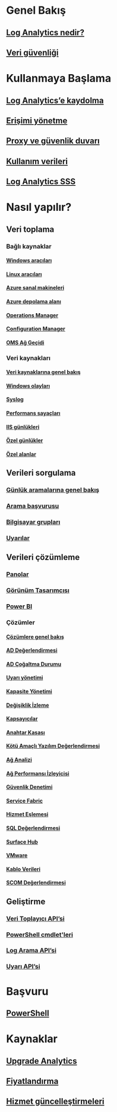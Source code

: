 # Genel Bakış
## [Log Analytics nedir?](log-analytics-overview.md)
## [Veri güvenliği](log-analytics-security.md)

# Kullanmaya Başlama
## [Log Analytics’e kaydolma](log-analytics-get-started.md)
## [Erişimi yönetme](log-analytics-manage-access.md)
## [Proxy ve güvenlik duvarı](log-analytics-proxy-firewall.md)
## [Kullanım verileri](log-analytics-usage.md)
## [Log Analytics SSS](log-analytics-faq.md)

# Nasıl yapılır?
## Veri toplama
### Bağlı kaynaklar
#### [Windows aracıları](log-analytics-windows-agents.md)
#### [Linux aracıları](log-analytics-linux-agents.md)
#### [Azure sanal makineleri](log-analytics-azure-vm-extension.md)
#### [Azure depolama alanı](log-analytics-azure-storage.md)
#### [Operations Manager](log-analytics-om-agents.md)
#### [Configuration Manager](log-analytics-sccm.md)
#### [OMS Ağ Geçidi](log-analytics-oms-gateway.md)
### Veri kaynakları
#### [Veri kaynaklarına genel bakış](log-analytics-data-sources.md)
#### [Windows olayları](log-analytics-data-sources-windows-events.md)
#### [Syslog](log-analytics-data-sources-syslog.md)
#### [Performans sayaçları](log-analytics-data-sources-performance-counters.md)
#### [IIS günlükleri](log-analytics-data-sources-iis-logs.md)
#### [Özel günlükler](log-analytics-data-sources-custom-logs.md)
#### [Özel alanlar](log-analytics-custom-fields.md)
## Verileri sorgulama
### [Günlük aramalarına genel bakış](log-analytics-log-searches.md)
### [Arama başvurusu](log-analytics-search-reference.md)
### [Bilgisayar grupları](log-analytics-computer-groups.md)
### [Uyarılar](log-analytics-alerts.md)
## Verileri çözümleme
### [Panolar](log-analytics-dashboards.md)
### [Görünüm Tasarımcısı](log-analytics-view-designer.md)
### [Power BI](log-analytics-powerbi.md)
### Çözümler
#### [Çözümlere genel bakış](log-analytics-add-solutions.md)
#### [AD Değerlendirmesi](log-analytics-ad-assessment.md)
#### [AD Çoğaltma Durumu](log-analytics-ad-replication-status.md)
#### [Uyarı yönetimi](log-analytics-solution-alert-management.md)
#### [Kapasite Yönetimi](log-analytics-capacity.md)
#### [Değişiklik İzleme](log-analytics-change-tracking.md)
#### [Kapsayıcılar](log-analytics-containers.md)
#### [Anahtar Kasası](log-analytics-azure-key-vault.md)
#### [Kötü Amaçlı Yazılım Değerlendirmesi](log-analytics-malware.md)
#### [Ağ Analizi](log-analytics-azure-networking-analytics.md)
#### [Ağ Performansı İzleyicisi](log-analytics-network-performance-monitor.md)
#### [Güvenlik Denetimi](../operations-management-suite/oms-security-getting-started.md?toc=%2fazure%2flog-analytics%2ftoc.json)
#### [Service Fabric](log-analytics-service-fabric.md)
#### [Hizmet Eşlemesi](../operations-management-suite/operations-management-suite-service-map.md?toc=%2fazure%2flog-analytics%2ftoc.json)
#### [SQL Değerlendirmesi](log-analytics-sql-assessment.md)
#### [Surface Hub](log-analytics-surface-hubs.md)
#### [VMware](log-analytics-vmware.md)
#### [Kablo Verileri](log-analytics-wire-data.md)
#### [SCOM Değerlendirmesi](log-analytics-scom-assessment.md)
## Geliştirme
### [Veri Toplayıcı API’si](log-analytics-data-collector-api.md)
### [PowerShell cmdlet'leri](log-analytics-powershell-workspace-configuration.md)
### [Log Arama API’si](log-analytics-log-search-api.md)
### [Uyarı API’si](log-analytics-api-alerts.md)

# Başvuru
## [PowerShell](/powershell/resourcemanager/azurerm.operationalinsights/v2.3.0/azurerm.operationalinsights)

# Kaynaklar
## [Upgrade Analytics](https://technet.microsoft.com/itpro/windows/deploy/manage-windows-upgrades-with-upgrade-analytics)
## [Fiyatlandırma](https://azure.microsoft.com/pricing/details/log-analytics/)
## [Hizmet güncelleştirmeleri](https://azure.microsoft.com/updates/?product=log-analytics)


<!--HONumber=Jan17_HO3-->


